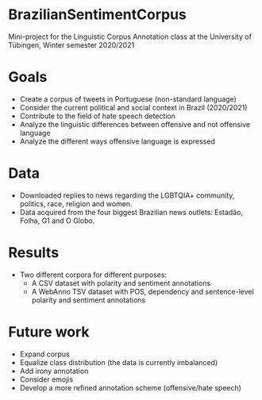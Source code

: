 # BrazilianSentimentCorpus
Mini-project for the Linguistic Corpus Annotation class at the University of Tübingen, Winter semester 2020/2021

# Goals
- Create a corpus of tweets in Portuguese (non-standard language)
- Consider the current political and social context in Brazil (2020/2021)
- Contribute to the field of hate speech detection
- Analyze the linguistic differences between offensive and not offensive language
- Analyze the different ways offensive language is expressed

# Data
- Downloaded replies to news regarding the LGBTQIA+ community, politics, race, religion and women. 
- Data acquired from the four biggest Brazilian news outlets: Estadão, Folha, G1 and O Globo.

# Results
- Two different corpora for different purposes:
  - A CSV dataset with polarity and sentiment annotations
  - A WebAnno TSV dataset with POS, dependency and sentence-level polarity and sentiment annotations 

# Future work
- Expand corpus
- Equalize class distribution (the data is currently imbalanced)
- Add irony annotation
- Consider emojis
- Develop a more refined annotation scheme (offensive/hate speech)

